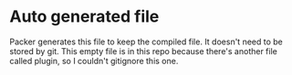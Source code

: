# Auto generated file

Packer generates this file to keep the compiled file. It doesn't need to be
stored by git. This empty file is in this repo because there's another file
called plugin, so I couldn't gitignore this one.
